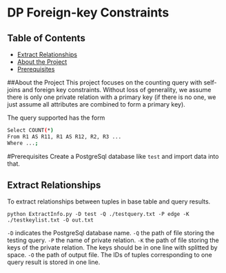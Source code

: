 # DP Foreign-key Constraints

## Table of Contents
* [Extract Relationships](#extract_relationships)
* [About the Project](#about-the-project)
* [Prerequisites](#prerequisites)

##About the Project
This project focuses on the counting query with self-joins and foreign key constraints. Without loss of generality, we assume there is only one private relation with a primary key (if there is no one, we just assume all attributes are combined to form a primary key).

The query supported has the form
```sh
Select COUNT(*)
From R1 AS R11, R1 AS R12, R2, R3 ...
Where ...;
```

#Prerequisites
Create a PostgreSql database like `test` and import data into that.

## Extract Relationships
To extract relationships between tuples in base table and query results.
```
python ExtractInfo.py -D test -Q ./testquery.txt -P edge -K ./testkeylist.txt -O out.txt
```
`-D` indicates the PostgreSql database name.
`-Q` the path of file storing the testing query.
`-P` the name of private relation.
`-K` the path of file storing the keys of the private relation. The keys should be in one line with splitted by space.
`-O` the path of output file. The IDs of tuples corresponding to one query result is stored in one line.

